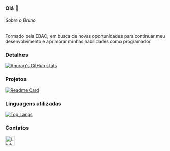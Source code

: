 ### Olá 👋

###### Sobre o Bruno
Formado pela EBAC, em busca de novas oportunidades para continuar meu desenvolvimento e aprimorar minhas habilidades como programador.

### Detalhes

[![Anurag's GitHub stats](https://github-readme-stats.vercel.app/api?username=BrunoRBT&show_icons=true&theme=dark)](https://github.com/anuraghazra/github-readme-stats)

### Projetos

[![Readme Card](https://github-readme-stats.vercel.app/api/pin/?username=BrunoRbt&repo=Efood&theme=dark)](https://github.com/BrunoRbt/Efood)


### Linguagens utilizadas

[![Top Langs](https://github-readme-stats.vercel.app/api/top-langs/?username=BrunoRBT&layout=compact)](https://github.com/anuraghazra/github-readme-stats)

### Contatos

[<img src='https://img.shields.io/badge/LinkedIn-0077B5?style=for-the-badge&logo=linkedin&logoColor=white' alt='Linkedin' height='30'>](https://www.linkedin.com/in/pedrobrocaldi/)
